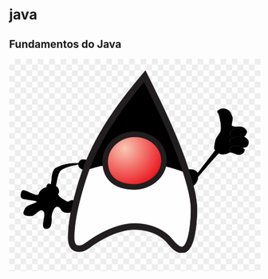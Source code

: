 # java
<h2>Fundamentos do Java</h2>
<img src = "https://github.com/Fsantos123/java/blob/master/imagens/duke.png">
